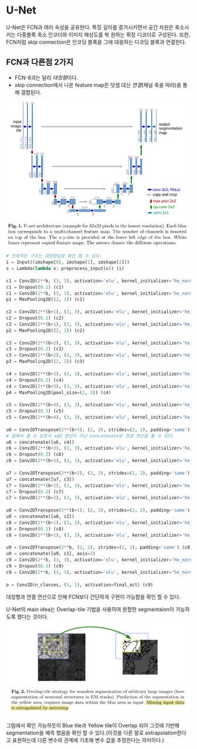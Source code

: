 # U-Net

U-Net은 FCN과 여러 속성을 공유한다. 특징 깊이를 증가시키면서 공간 차원은 축소시키는 다중블록 축소 인코더와 이미지 해상도를 복
원하는 확장 디코더로 구성된다. 또한, FCN처럼 skip connection은 인코딩 블록을 그에 대응하는 디코딩 블록과 연결한다.  
## FCN과 다른점 2가지
- FCN-8과는 달리 *대칭형*이다.
- skip connection에서 나온 feature map은 덧셈 대신 *연결*(채널 축을 따라)을 통해 결합된다.

![architecture](./00_image/image06.png)

```python
# 전체적인 구조는 대칭형임을 확인 할 수 있다.
i = Input((imshape[0], imshape[1], imshape[2]))
s = Lambda(lambda x: preprocess_input(x)) (i)

c1 = Conv2D(2**b, (3, 3), activation='elu', kernel_initializer='he_normal', padding='same') (s)
c1 = Dropout(0.1) (c1)
c1 = Conv2D(2**b, (3, 3), activation='elu', kernel_initializer='he_normal', padding='same') (c1)
p1 = MaxPooling2D((2, 2)) (c1)

c2 = Conv2D(2**(b+1), (3, 3), activation='elu', kernel_initializer='he_normal', padding='same') (p1)
c2 = Dropout(0.1) (c2)
c2 = Conv2D(2**(b+1), (3, 3), activation='elu', kernel_initializer='he_normal', padding='same') (c2)
p2 = MaxPooling2D((2, 2)) (c2)

c3 = Conv2D(2**(b+2), (3, 3), activation='elu', kernel_initializer='he_normal', padding='same') (p2)
c3 = Dropout(0.2) (c3)
c3 = Conv2D(2**(b+2), (3, 3), activation='elu', kernel_initializer='he_normal', padding='same') (c3)
p3 = MaxPooling2D((2, 2)) (c3)

c4 = Conv2D(2**(b+3), (3, 3), activation='elu', kernel_initializer='he_normal', padding='same') (p3)
c4 = Dropout(0.2) (c4)
c4 = Conv2D(2**(b+3), (3, 3), activation='elu', kernel_initializer='he_normal', padding='same') (c4)
p4 = MaxPooling2D(pool_size=(2, 2)) (c4)

c5 = Conv2D(2**(b+4), (3, 3), activation='elu', kernel_initializer='he_normal', padding='same') (p4)
c5 = Dropout(0.3) (c5)
c5 = Conv2D(2**(b+4), (3, 3), activation='elu', kernel_initializer='he_normal', padding='same') (c5)

u6 = Conv2DTranspose(2**(b+3), (2, 2), strides=(2, 2), padding='same') (c5)
# 밑에서 볼 수 있듯이 add 연산이 아닌 concatenate로 연결 연산을 볼 수 있다.
u6 = concatenate([u6, c4])
c6 = Conv2D(2**(b+3), (3, 3), activation='elu', kernel_initializer='he_normal', padding='same') (u6)
c6 = Dropout(0.2) (c6)
c6 = Conv2D(2**(b+3), (3, 3), activation='elu', kernel_initializer='he_normal', padding='same') (c6)

u7 = Conv2DTranspose(2**(b+2), (2, 2), strides=(2, 2), padding='same') (c6)
u7 = concatenate([u7, c3])
c7 = Conv2D(2**(b+2), (3, 3), activation='elu', kernel_initializer='he_normal', padding='same') (u7)
c7 = Dropout(0.2) (c7)
c7 = Conv2D(2**(b+2), (3, 3), activation='elu', kernel_initializer='he_normal', padding='same') (c7)

u8 = Conv2DTranspose(2**(b+1), (2, 2), strides=(2, 2), padding='same') (c7)
u8 = concatenate([u8, c2])
c8 = Conv2D(2**(b+1), (3, 3), activation='elu', kernel_initializer='he_normal', padding='same') (u8)
c8 = Dropout(0.1) (c8)
c8 = Conv2D(2**(b+1), (3, 3), activation='elu', kernel_initializer='he_normal', padding='same') (c8)

u9 = Conv2DTranspose(2**b, (2, 2), strides=(2, 2), padding='same') (c8)
u9 = concatenate([u9, c1], axis=3)
c9 = Conv2D(2**b, (3, 3), activation='elu', kernel_initializer='he_normal', padding='same') (u9)
c9 = Dropout(0.1) (c9)
c9 = Conv2D(2**b, (3, 3), activation='elu', kernel_initializer='he_normal', padding='same') (c9)

o = Conv2D(n_classes, (1, 1), activation=final_act) (c9)
```

대칭형과 연결 연산으로 인해 FCN보다 간단하게 구현이 가능함을 확인 할 수 있다.  

U-Net의 main idea는 Overlap-tile 기법을 사용하여 원할한 segmentaion이 가능하도록 했다는 것이다.   
![Overlap-tile](./00_image/image05.png)  
그림에서 확인 가능하듯이 Blue tile과 Yellow tile이 Overlap 되어 그것에 기반해 segmentation을 예측 했음을 확인 할 수 있다.(이것을 다른 말로 extrapolation한다고 표현하는데 다른 변수와 관계에 기초해 변수 값을 추정한다는 의미이다.)  